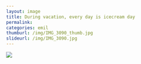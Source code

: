 ```yaml
---
layout: image
title: During vacation, every day is icecream day
permalink: 
categories: emil
thumburl: /img/IMG_3090_thumb.jpg
slideurl: /img/IMG_3090.jpg 
---
```

![](/img/IMG_3090.jpg)
